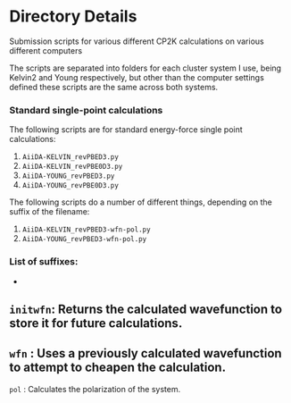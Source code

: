 # Directory Details 
Submission scripts for various different CP2K calculations on various different computers

The scripts are separated into folders for each cluster system I use, being Kelvin2 and Young respectively, but other than the computer settings defined these scripts are the same across both systems.

### Standard single-point calculations
The following scripts are for standard energy-force single point calculations:
1. `AiiDA-KELVIN_revPBED3.py`
2. `AiiDA-KELVIN_revPBE0D3.py`
3. `AiiDA-YOUNG_revPBED3.py`
4. `AiiDA-YOUNG_revPBE0D3.py`

The following scripts do a number of different things, depending on the suffix of the filename:
1. `AiiDA-KELVIN_revPBED3-wfn-pol.py`
2. `AiiDA-YOUNG_revPBED3-wfn-pol.py`

### List of suffixes:
-
`initwfn`: Returns the calculated wavefunction to store it for future calculations. 
-
`wfn`    : Uses a previously calculated wavefunction to attempt to cheapen the calculation.
-
`pol`    : Calculates the polarization of the system.

